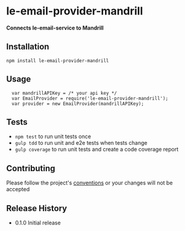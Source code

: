 le-email-provider-mandrill
=========

**Connects le-email-service to Mandrill**

## Installation

  `npm install le-email-provider-mandrill`

## Usage

```
  var mandrillAPIKey = /* your api key */
  var EmailProvider = require('le-email-provider-mandrill');
  var provider = new EmailProvider(mandrillAPIKey);
```

## Tests

* `npm test` to run unit tests once
* `gulp tdd` to run unit and e2e tests when tests change
* `gulp coverage` to run unit tests and create a code coverage report

## Contributing

Please follow the project's [conventions](https://github.com/castle-dev/le-email-provider-mandrill/blob/develop/CONTRIBUTING.md) or your changes will not be accepted

## Release History

* 0.1.0 Initial release
